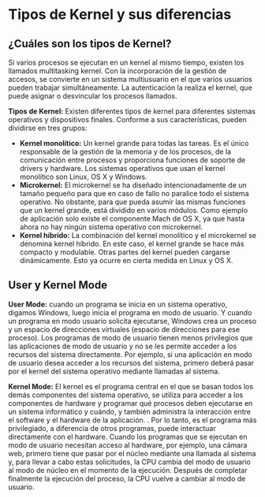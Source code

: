# Tipos de Kernel y sus diferencias

## ¿Cuáles son los tipos de Kernel?

Si varios procesos se ejecutan en un kernel al mismo tiempo, existen los llamados multitasking kernel. Con la incorporación de la gestión de accesos, se convierte en un sistema multiusuario en el que varios usuarios pueden trabajar simultáneamente. La autenticación la realiza el kernel, que puede asignar o desvincular los procesos llamados.

**Tipos de Kernel:**
Existen diferentes tipos de kernel para diferentes sistemas operativos y dispositivos finales. Conforme a sus características, pueden dividirse en tres grupos:

 - **Kernel monolítico:** Un kernel grande para todas las tareas. Es el único responsable de la gestión de la memoria y de los procesos, de la comunicación entre procesos y proporciona funciones de soporte de drivers y hardware. Los sistemas operativos que usan el kernel monolítico son Linux, OS X y Windows.
 - **Microkernel:** El microkernel se ha diseñado intencionadamente de un tamaño pequeño para que en caso de fallo no paralice todo el sistema operativo. No obstante, para que pueda asumir las mismas funciones que un kernel grande, está dividido en varios módulos. Como ejemplo de aplicación solo existe el componente Mach de OS X, ya que hasta ahora no hay ningún sistema operativo con microkernel.
 - **Kernel híbrido:** La combinación del kernel monolítico y el microkernel se denomina kernel híbrido. En este caso, el kernel grande se hace más compacto y modulable. Otras partes del kernel pueden cargarse dinámicamente. Esto ya ocurre en cierta medida en Linux y OS X.

## User y Kernel Mode

**User Mode:** cuando un programa se inicia en un sistema operativo, digamos Windows, luego inicia el programa en modo de usuario. Y cuando un programa en modo usuario solicita ejecutarse, Windows crea un proceso y un espacio de direcciones virtuales (espacio de direcciones para ese proceso). Los programas de modo de usuario tienen menos privilegios que las aplicaciones de modo de usuario y no se les permite acceder a los recursos del sistema directamente. Por ejemplo, si una aplicación en modo de usuario desea acceder a los recursos del sistema, primero deberá pasar por el kernel del sistema operativo mediante llamadas al sistema.

**Kernel Mode:** El kernel es el programa central en el que se basan todos los demás componentes del sistema operativo, se utiliza para acceder a los componentes de hardware y programar qué procesos deben ejecutarse en un sistema informático y cuándo, y también administra la interacción entre el software y el hardware de la aplicación. . Por lo tanto, es el programa más privilegiado, a diferencia de otros programas, puede interactuar directamente con el hardware. Cuando los programas que se ejecutan en modo de usuario necesitan acceso al hardware, por ejemplo, una cámara web, primero tiene que pasar por el núcleo mediante una llamada al sistema y, para llevar a cabo estas solicitudes, la CPU cambia del modo de usuario al modo de núcleo en el momento de la ejecución. Después de completar finalmente la ejecución del proceso, la CPU vuelve a cambiar al modo de usuario.
